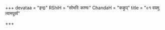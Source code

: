 +++
devataa = "इन्द्रः"
RShiH = "सोभरिः काण्वः"
ChandaH = "ककुप्"
title = "०१ वयमु त्वामपूर्व्य"

+++
